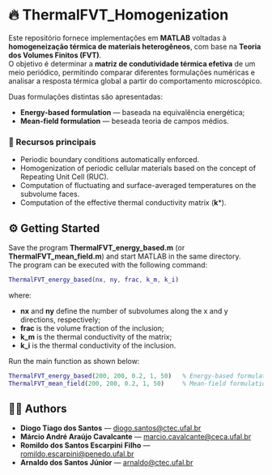 # 🔥 ThermalFVT_Homogenization

Este repositório fornece implementações em **MATLAB** voltadas à **homogeneização térmica de materiais heterogêneos**, com base na **Teoria dos Volumes Finitos (FVT)**.  
O objetivo é determinar a **matriz de condutividade térmica efetiva** de um meio periódico, permitindo comparar diferentes formulações numéricas e analisar a resposta térmica global a partir do comportamento microscópico.

Duas formulações distintas são apresentadas:

- **Energy-based formulation** — baseada na equivalência energética;
- **Mean-field formulation** — beseada teoria de campos médios.

### 🧩 Recursos principais

- Periodic boundary conditions automatically enforced.
- Homogenization of periodic cellular materials based on the concept of Repeating Unit Cell (RUC).
- Computation of fluctuating and surface-averaged temperatures on the subvolume faces.
- Computation of the effective thermal conductivity matrix (**k***).

## ⚙️ Getting Started

Save the program **ThermalFVT_energy_based.m** (or **ThermalFVT_mean_field.m**) and start MATLAB in the same directory.  
The program can be executed with the following command:

```matlab
ThermalFVT_energy_based(nx, ny, frac, k_m, k_i)
```
where:
- **nx** and **ny** define the number of subvolumes along the x and y directions, respectively;
- **frac** is the volume fraction of the inclusion;
- **k_m** is the thermal conductivity of the matrix;
- **k_i** is the thermal conductivity of the inclusion.

Run the main function as shown below:
```matlab
ThermalFVT_energy_based(200, 200, 0.2, 1, 50)   % Energy-based formulation
ThermalFVT_mean_field(200, 200, 0.2, 1, 50)     % Mean-field formulation
```
## 👨‍💻 Authors

- **Diogo Tiago dos Santos** — [diogo.santos@ctec.ufal.br](mailto:diogo.santos@ctec.ufal.br)  
- **Márcio André Araújo Cavalcante** — [marcio.cavalcante@ceca.ufal.br](mailto:marcio.cavalcante@ceca.ufal.br)  
- **Romildo dos Santos Escarpini Filho** — [romildo.escarpini@penedo.ufal.br](mailto:romildo.escarpini@penedo.ufal.br)  
- **Arnaldo dos Santos Júnior** — [arnaldo@ctec.ufal.br](mailto:arnaldo@ctec.ufal.br)
